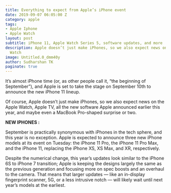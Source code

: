 ```yaml
---
title: Everything to expect from Apple’s iPhone event
date: 2019-09-07 06:05:00 Z
category: apple
tags:
- Apple Iphone
- Apple Watch
layout: post
subtitle: iPhone 11, Apple Watch Series 5, software updates, and more
description: Apple doesn’t just make iPhones, so we also expect news on the Apple
  Watch
image: Untitled.0_dmm40y
author: Sudharshan TK
paginate: true
---
```


It’s almost iPhone time (or, as other people call it, “the beginning of September”), and Apple is set to take the stage on September 10th to announce the new iPhone 11 lineup.

Of course, Apple doesn’t just make iPhones, so we also expect news on the Apple Watch, Apple TV, all the new software Apple announced earlier this year, and maybe even a MacBook Pro-shaped surprise or two.

**NEW IPHONES
:**

September is practically synonymous with iPhones in the tech sphere, and this year is no exception. Apple is expected to announce three new iPhone models at its event on Tuesday: the iPhone 11 Pro, the iPhone 11 Pro Max, and the iPhone 11, replacing the iPhone XS, XS Max, and XR, respectively.

Despite the numerical change, this year’s updates look similar to the iPhone 6S to iPhone 7 transition; Apple is keeping the designs largely the same as the previous generation and focusing more on spec boosts and an overhaul to the camera. That means that larger updates — like an in-display fingerprint scanner, 5G, or a less intrusive notch — will likely wait until next year’s models at the earliest.
